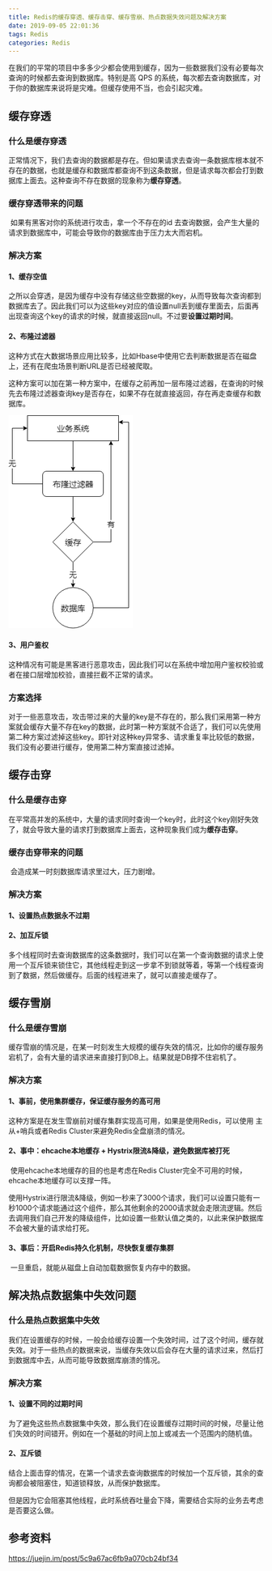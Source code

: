 ```yaml
---
title: Redis的缓存穿透、缓存击穿、缓存雪崩、热点数据失效问题及解决方案
date: 2019-09-05 22:01:36
tags: Redis
categories: Redis
---
```


​		在我们的平常的项目中多多少少都会使用到缓存，因为一些数据我们没有必要每次查询的时候都去查询到数据库。特别是高 QPS 的系统，每次都去查询数据库，对于你的数据库来说将是灾难。但缓存使用不当，也会引起灾难。

## 缓存穿透

### 什么是缓存穿透

​		正常情况下，我们去查询的数据都是存在。但如果请求去查询一条数据库根本就不存在的数据，也就是缓存和数据库都查询不到这条数据，但是请求每次都会打到数据库上面去。这种查询不存在数据的现象称为**缓存穿透**。

### 缓存穿透带来的问题

​		如果有黑客对你的系统进行攻击，拿一个不存在的id 去查询数据，会产生大量的请求到数据库中，可能会导致你的数据库由于压力太大而宕机。

### 解决方案

#### 1、缓存空值

​		之所以会穿透，是因为缓存中没有存储这些空数据的key，从而导致每次查询都到数据库去了。因此我们可以为这些key对应的值设置null丢到缓存里面去，后面再出现查询这个key的请求的时候，就直接返回null。不过要**设置过期时间**。

#### 2、布隆过滤器

​		这种方式在大数据场景应用比较多，比如Hbase中使用它去判断数据是否在磁盘上，还有在爬虫场景判断URL是否已经被爬取。

​		这种方案可以加在第一种方案中，在缓存之前再加一层布隆过滤器，在查询的时候先去布隆过滤器查询key是否存在，如果不存在就直接返回，存在再走查缓存和数据库。

![布隆过滤器](Redis的缓存穿透、缓存击穿、缓存雪崩、热点数据失效问题及解决方案/布隆过滤器.png)

#### 3、用户鉴权

​		这种情况有可能是黑客进行恶意攻击，因此我们可以在系统中增加用户鉴权校验或者在接口层增加校验，直接拦截不正常的请求。

### 方案选择

​		对于一些恶意攻击，攻击带过来的大量的key是不存在的，那么我们采用第一种方案就会缓存大量不存在key的数据，此时第一种方案就不合适了，我们可以先使用第二种方案过滤掉这些key。即针对这种key异常多、请求重复率比较低的数据，我们没有必要进行缓存，使用第二种方案直接过滤掉。

## 缓存击穿

### 什么是缓存击穿

​		在平常高并发的系统中，大量的请求同时查询一个key时，此时这个key刚好失效了，就会导致大量的请求打到数据库上面去，这种现象我们成为**缓存击穿**。

### 缓存击穿带来的问题

​		会造成某一时刻数据库请求里过大，压力剧增。

### 解决方案

#### 1、设置热点数据永不过期

#### 2、加互斥锁

​		多个线程同时去查询数据库的这条数据时，我们可以在第一个查询数据的请求上使用一个互斥锁来锁住它，其他线程走到这一步拿不到锁就等着，等第一个线程查询到了数据，然后做缓存。后面的线程进来了，就可以直接走缓存了。

## 缓存雪崩

### 什么是缓存雪崩

​		缓存雪崩的情况是，在某一时刻发生大规模的缓存失效的情况，比如你的缓存服务宕机了，会有大量的请求进来直接打到DB上。结果就是DB撑不住宕机了。

### 解决方案

#### 1、事前，使用集群缓存，保证缓存服务的高可用

​		这种方案是在发生雪崩前对缓存集群实现高可用，如果是使用Redis，可以使用 主从+哨兵或者Redis Cluster来避免Redis全盘崩溃的情况。

#### 2、事中：ehcache本地缓存 + Hystrix限流&降级，避免数据库被打死

​		使用ehcache本地缓存的目的也是考虑在Redis Cluster完全不可用的时候，ehcache本地缓存可以支撑一阵。

​		使用Hystrix进行限流&降级，例如一秒来了3000个请求，我们可以设置只能有一秒1000个请求能通过这个组件，那么其他剩余的2000请求就会走限流逻辑。然后去调用我们自己开发的降级组件，比如设置一些默认值之类的，以此来保护数据库不会被大量的请求给打死。

#### 3、事后：开启Redis持久化机制，尽快恢复缓存集群

​		一旦重启，就能从磁盘上自动加载数据恢复内存中的数据。

## 解决热点数据集中失效问题

### 什么是热点数据集中失效

​		我们在设置缓存的时候，一般会给缓存设置一个失效时间，过了这个时间，缓存就失效。对于一些热点的数据来说，当缓存失效以后会存在大量的请求过来，然后打到数据库中去，从而可能导致数据库崩溃的情况。

### 解决方案

#### 1、设置不同的过期时间

​		为了避免这些热点数据集中失效，那么我们在设置缓存过期时间的时候，尽量让他们失效的时间错开。例如在一个基础的时间上加上或减去一个范围内的随机值。

#### 2、互斥锁

​		结合上面击穿的情况，在第一个请求去查询数据库的时候加一个互斥锁，其余的查询都会被阻塞住，知道锁释放，从而保护数据库。

​		但是因为它会阻塞其他线程，此时系统吞吐量会下降，需要结合实际的业务去考虑是否要这么做。

## 参考资料

https://juejin.im/post/5c9a67ac6fb9a070cb24bf34

